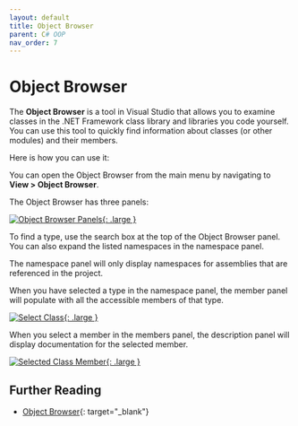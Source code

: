 ```yaml
---
layout: default
title: Object Browser
parent: C# OOP
nav_order: 7
---
```


# Object Browser

The **Object Browser** is a tool in Visual Studio that allows you to examine classes in the .NET Framework class library and libraries you code yourself. You can use this tool to quickly find information about classes (or other modules) and their members.

Here is how you can use it:

You can open the Object Browser from the main menu by navigating to **View > Object Browser**.

The Object Browser has three panels:

[![Object Browser Panels](../images/object-browser/object_browser_panels_marked.png "Object Browser Panels"){: .large }](../images/object-browser/object_browser_panels_marked.png)

To find a type, use the search box at the top of the Object Browser panel. You can also expand the listed namespaces in the namespace panel.

The namespace panel will only display namespaces for assemblies that are referenced in the project.

When you have selected a type in the namespace panel, the member panel will populate with all the accessible members of that type.

[![Select Class](../images/object-browser/select_class_marked.png "Select Class"){: .large }](../images/object-browser/select_class_marked.png)

When you select a member in the members panel, the description panel will display documentation for the selected member.

[![Selected Class Member](../images/object-browser/select_class_member_marked.png "Selected Class Member"){: .large }](../images/object-browser/select_class_member_marked.png)

## Further Reading

* [Object Browser](https://docs.microsoft.com/en-us/visualstudio/ide/viewing-the-structure-of-code?view=vs-2022#BKMK_ObjectBrowser){: target="_blank"}